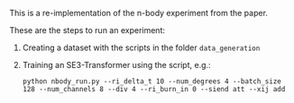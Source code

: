This is a re-implementation of the n-body experiment from the paper.

These are the steps to run an experiment:

1) Creating a dataset with the scripts in the folder `data_generation`
2) Training an SE3-Transformer using the script, e.g.:

    ```python nbody_run.py --ri_delta_t 10 --num_degrees 4 --batch_size 128 --num_channels 8 --div 4 --ri_burn_in 0 --siend att --xij add```



